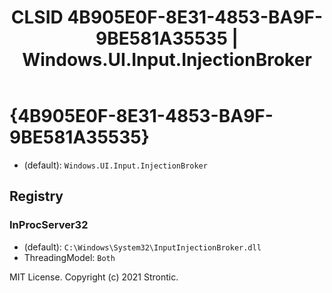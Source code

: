﻿---
title: "CLSID 4B905E0F-8E31-4853-BA9F-9BE581A35535 | Windows.UI.Input.InjectionBroker"
excerpt: What is COM-Object CLSID 4B905E0F-8E31-4853-BA9F-9BE581A35535?
---

# {4B905E0F-8E31-4853-BA9F-9BE581A35535}

* (default): `Windows.UI.Input.InjectionBroker`

## Registry


### InProcServer32

* (default): `C:\Windows\System32\InputInjectionBroker.dll`
* ThreadingModel: `Both`

MIT License. Copyright (c) 2021 Strontic.


